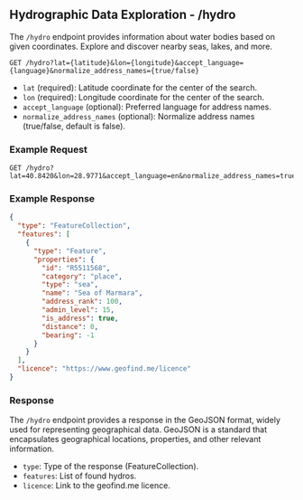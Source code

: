 ## Hydrographic Data Exploration - /hydro

The `/hydro` endpoint provides information about water bodies based on given coordinates. Explore and discover nearby seas, lakes, and more.

```
GET /hydro?lat={latitude}&lon={longitude}&accept_language={language}&normalize_address_names={true/false}
```

- `lat` (required): Latitude coordinate for the center of the search.
- `lon` (required): Longitude coordinate for the center of the search.
- `accept_language` (optional): Preferred language for address names.
- `normalize_address_names` (optional): Normalize address names (true/false, default is false).

### Example Request

```
GET /hydro?lat=40.8420&lon=28.9771&accept_language=en&normalize_address_names=true
```

### Example Response

```json
{
  "type": "FeatureCollection",
  "features": [
    {
      "type": "Feature",
      "properties": {
        "id": "R5511568",
        "category": "place",
        "type": "sea",
        "name": "Sea of Marmara",
        "address_rank": 100,
        "admin_level": 15,
        "is_address": true,
        "distance": 0,
        "bearing": -1
      }
    }
  ],
  "licence": "https://www.geofind.me/licence"
}
```

### Response

The `/hydro` endpoint provides a response in the GeoJSON format, widely used for representing geographical data. GeoJSON is a standard that encapsulates geographical locations, properties, and other relevant information.

- `type`: Type of the response (FeatureCollection).
- `features`: List of found hydros.
- `licence`: Link to the geofind.me licence.
